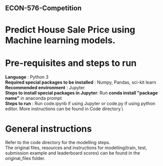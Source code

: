 ## ECON-576-Competition
# Predict House Sale Price using Machine learning models.

# Pre-requisites and steps to run
**Language**                                    : Python 3\
**Required special packages to be installed**   : Numpy, Pandas, sci-kit learn\
**Recommended environment**                     : Jupyter\
**Steps to install special packages in Jupyter**: Run **conda install "package name"** in anaconda prompt\
**Steps to run**                                : Run code.ipynb if using Jupyter or code.py if using python editor. More instructions can be found in Code directory.\
# General instructions
Refer to the code directory for the modelling steps.\
The original files, resources and instructions for modelling(train, test, submission example and leaderboard scores) can be found in the original_files folder.
